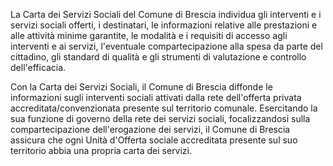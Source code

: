La Carta dei Servizi Sociali del Comune di Brescia individua gli interventi e i servizi sociali offerti, i destinatari, le informazioni relative alle prestazioni e alle attività minime garantite, le modalità e i requisiti di accesso agli interventi e ai servizi, l'eventuale compartecipazione alla spesa da parte del cittadino, gli standard di qualità e gli strumenti di valutazione e controllo dell'efficacia.

Con la Carta dei Servizi Sociali, il Comune di Brescia diffonde le informazioni sugli interventi sociali attivati dalla rete dell'offerta privata accreditata/convenzionata presente sul territorio comunale. Esercitando la sua funzione di governo della rete dei servizi sociali, focalizzandosi sulla compartecipazione dell'erogazione dei servizi, il Comune di Brescia assicura che ogni Unità d'Offerta sociale accreditata presente sul suo territorio abbia una propria carta dei servizi.